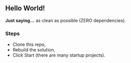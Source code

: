 ## Hello World!

**Just saying...** as clean as possible (ZERO dependencies).

### Steps

- Clone this repo, 
- Rebuild the solution, 
- Click Start (there are many startup projects).